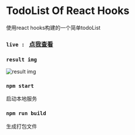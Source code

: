
# TodoList Of React Hooks
使用react hooks构建的一个简单todoList

### `live : ` [点我查看](https://zzzz-ssq.github.io/todoList-of-react-hooks)



### `result img`

![result img](https://github.com/zzZZ-ssq/todoList-of-react-hooks/blob/master/git_img/live.png)


### `npm start`
启动本地服务


### `npm run build`
生成打包文件
